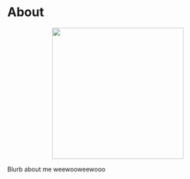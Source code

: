 <body>
		
<div class="container">
<div class="blurb">
<h1>About</h1>

<p><center><img src="/images/me.jpg" height="300"> </center></p>

<p style="text-align:center;font-size:110%">

Blurb about me weewooweewooo

</p>
